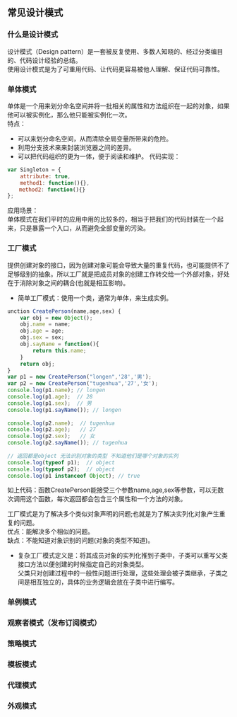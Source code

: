 ## 常见设计模式
### 什么是设计模式
设计模式（Design pattern）是一套被反复使用、多数人知晓的、经过分类编目的、代码设计经验的总结。  
使用设计模式是为了可重用代码、让代码更容易被他人理解、保证代码可靠性。  

### 单体模式
单体是一个用来划分命名空间并将一批相关的属性和方法组织在一起的对象，如果他可以被实例化，那么他只能被实例化一次。  
特点：　
* 可以来划分命名空间，从而清除全局变量所带来的危险。
* 利用分支技术来来封装浏览器之间的差异。
* 可以把代码组织的更为一体，便于阅读和维护。
代码实现：
```javascript
var Singleton = {
    attribute: true,
    method1: function(){},
　  method2: function(){}
};
```
应用场景：  
单体模式在我们平时的应用中用的比较多的，相当于把我们的代码封装在一个起来，只是暴露一个入口，从而避免全部变量的污染。  

### 工厂模式
提供创建对象的接口，因为创建对象可能会导致大量的重复代码，也可能提供不了足够级别的抽象。所以工厂就是把成员对象的创建工作转交给一个外部对象，好处在于消除对象之间的耦合(也就是相互影响)。  
* 简单工厂模式：使用一个类，通常为单体，来生成实例。
```javascript
unction CreatePerson(name,age,sex) {
    var obj = new Object();
    obj.name = name;
    obj.age = age;
    obj.sex = sex;
    obj.sayName = function(){
        return this.name;
    }
    return obj;
}
var p1 = new CreatePerson("longen",'28','男');
var p2 = new CreatePerson("tugenhua",'27','女');
console.log(p1.name); // longen
console.log(p1.age);  // 28
console.log(p1.sex);  // 男
console.log(p1.sayName()); // longen
 
console.log(p2.name);  // tugenhua
console.log(p2.age);   // 27
console.log(p2.sex);   // 女
console.log(p2.sayName()); // tugenhua
 
// 返回都是object 无法识别对象的类型 不知道他们是哪个对象的实列
console.log(typeof p1);  // object
console.log(typeof p2);  // object
console.log(p1 instanceof Object); // true
```
如上代码：函数CreatePerson能接受三个参数name,age,sex等参数，可以无数次调用这个函数，每次返回都会包含三个属性和一个方法的对象。
  
工厂模式是为了解决多个类似对象声明的问题;也就是为了解决实列化对象产生重复的问题。  
优点：能解决多个相似的问题。  
缺点：不能知道对象识别的问题(对象的类型不知道)。  

* 复杂工厂模式定义是：将其成员对象的实列化推到子类中，子类可以重写父类接口方法以便创建的时候指定自己的对象类型。  
父类只对创建过程中的一般性问题进行处理，这些处理会被子类继承，子类之间是相互独立的，具体的业务逻辑会放在子类中进行编写。  

### 单例模式
### 观察者模式（发布订阅模式）
### 策略模式
### 模板模式
### 代理模式
### 外观模式
